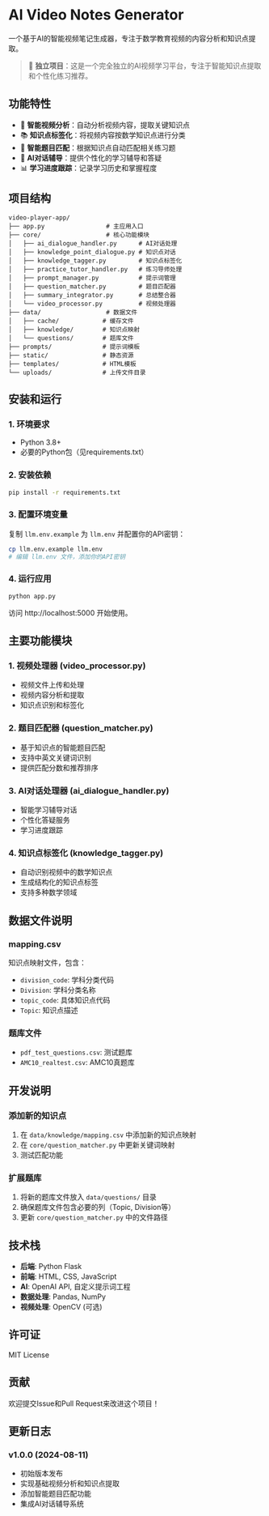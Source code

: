 # AI Video Notes Generator

一个基于AI的智能视频笔记生成器，专注于数学教育视频的内容分析和知识点提取。
> 🎯 **独立项目**：这是一个完全独立的AI视频学习平台，专注于智能知识点提取和个性化练习推荐。

## 功能特性

- 🎥 **智能视频分析**：自动分析视频内容，提取关键知识点
- 📚 **知识点标签化**：将视频内容按数学知识点进行分类
- 🎯 **智能题目匹配**：根据知识点自动匹配相关练习题
- 💬 **AI对话辅导**：提供个性化的学习辅导和答疑
- 📊 **学习进度跟踪**：记录学习历史和掌握程度

## 项目结构

```
video-player-app/
├── app.py                 # 主应用入口
├── core/                  # 核心功能模块
│   ├── ai_dialogue_handler.py      # AI对话处理
│   ├── knowledge_point_dialogue.py # 知识点对话
│   ├── knowledge_tagger.py         # 知识点标签化
│   ├── practice_tutor_handler.py   # 练习导师处理
│   ├── prompt_manager.py           # 提示词管理
│   ├── question_matcher.py         # 题目匹配器
│   ├── summary_integrator.py       # 总结整合器
│   └── video_processor.py          # 视频处理器
├── data/                  # 数据文件
│   ├── cache/            # 缓存文件
│   ├── knowledge/        # 知识点映射
│   └── questions/        # 题库文件
├── prompts/              # 提示词模板
├── static/               # 静态资源
├── templates/            # HTML模板
└── uploads/              # 上传文件目录
```

## 安装和运行

### 1. 环境要求

- Python 3.8+
- 必要的Python包（见requirements.txt）

### 2. 安装依赖

```bash
pip install -r requirements.txt
```

### 3. 配置环境变量

复制 `llm.env.example` 为 `llm.env` 并配置你的API密钥：

```bash
cp llm.env.example llm.env
# 编辑 llm.env 文件，添加你的API密钥
```

### 4. 运行应用

```bash
python app.py
```

访问 http://localhost:5000 开始使用。

## 主要功能模块

### 1. 视频处理器 (video_processor.py)
- 视频文件上传和处理
- 视频内容分析和提取
- 知识点识别和标签化

### 2. 题目匹配器 (question_matcher.py)
- 基于知识点的智能题目匹配
- 支持中英文关键词识别
- 提供匹配分数和推荐排序

### 3. AI对话处理器 (ai_dialogue_handler.py)
- 智能学习辅导对话
- 个性化答疑服务
- 学习进度跟踪

### 4. 知识点标签化 (knowledge_tagger.py)
- 自动识别视频中的数学知识点
- 生成结构化的知识点标签
- 支持多种数学领域

## 数据文件说明

### mapping.csv
知识点映射文件，包含：
- `division_code`: 学科分类代码
- `Division`: 学科分类名称
- `topic_code`: 具体知识点代码
- `Topic`: 知识点描述

### 题库文件
- `pdf_test_questions.csv`: 测试题库
- `AMC10_realtest.csv`: AMC10真题库

## 开发说明

### 添加新的知识点
1. 在 `data/knowledge/mapping.csv` 中添加新的知识点映射
2. 在 `core/question_matcher.py` 中更新关键词映射
3. 测试匹配功能

### 扩展题库
1. 将新的题库文件放入 `data/questions/` 目录
2. 确保题库文件包含必要的列（Topic, Division等）
3. 更新 `core/question_matcher.py` 中的文件路径

## 技术栈

- **后端**: Python Flask
- **前端**: HTML, CSS, JavaScript
- **AI**: OpenAI API, 自定义提示词工程
- **数据处理**: Pandas, NumPy
- **视频处理**: OpenCV (可选)

## 许可证

MIT License

## 贡献

欢迎提交Issue和Pull Request来改进这个项目！

## 更新日志

### v1.0.0 (2024-08-11)
- 初始版本发布
- 实现基础视频分析和知识点提取
- 添加智能题目匹配功能
- 集成AI对话辅导系统
